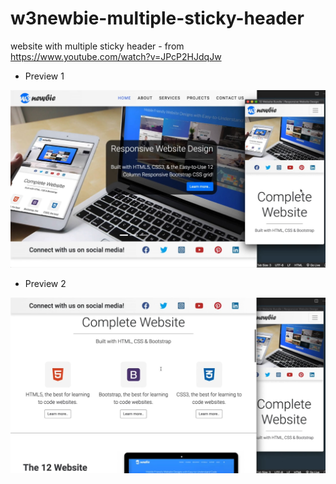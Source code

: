 # w3newbie-multiple-sticky-header
website with multiple sticky header - from https://www.youtube.com/watch?v=JPcP2HJdqJw

* Preview 1

![preview1](preview1.jpg)

* Preview 2

![preview2](preview2.jpg)

